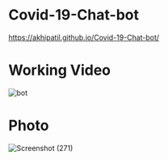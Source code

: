 # Covid-19-Chat-bot
https://akhipatil.github.io/Covid-19-Chat-bot/

# Working Video
![bot](https://user-images.githubusercontent.com/97556151/154892991-7beec913-6072-4d10-8656-4380fe904855.gif)


# Photo
![Screenshot (271)](https://user-images.githubusercontent.com/97556151/154890382-69e2fb6c-ec65-4d88-a3b1-63a4c6d5e736.png)
